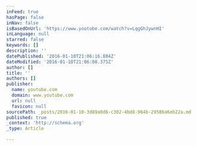 ```yaml
---
inFeed: true
hasPage: false
inNav: false
isBasedOnUrl: 'https://www.youtube.com/watch?v=LqgGhJywnHI'
inLanguage: null
starred: false
keywords: []
description: ''
datePublished: '2016-01-10T21:06:16.884Z'
dateModified: '2016-01-10T21:06:08.375Z'
author: []
title: ''
authors: []
publisher:
  name: youtube.com
  domain: www.youtube.com
  url: null
  favicon: null
sourcePath: _posts/2016-01-10-3d89a0d6-c302-4bd8-964b-29586a6eb22a.md
published: true
_context: 'http://schema.org'
_type: Article

---
```

